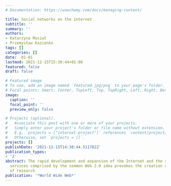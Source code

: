 ```yaml
---
# Documentation: https://wowchemy.com/docs/managing-content/

title: Social networks on the internet
subtitle: ''
summary: ''
authors:
- Katarzyna Musiał
- Przemysław Kazienko
tags: []
categories: []
date: -01-01
lastmod: 2021-12-15T15:38:44+01:00
featured: false
draft: false

# Featured image
# To use, add an image named `featured.jpg/png` to your page's folder.
# Focal points: Smart, Center, TopLeft, Top, TopRight, Left, Right, BottomLeft, Bottom, BottomRight.
image:
  caption: ''
  focal_point: ''
  preview_only: false

# Projects (optional).
#   Associate this post with one or more of your projects.
#   Simply enter your project's folder or file name without extension.
#   E.g. `projects = ["internal-project"]` references `content/project/deep-learning/index.md`.
#   Otherwise, set `projects = []`.
projects: []
publishDate: '2021-12-15T14:38:44.511782Z'
publication_types:
- '2'
abstract: The rapid development and expansion of the Internet and the social–based
  services comprised by the common Web 2.0 idea provokes the creation of the new area
  of research
publication: '*World Wide Web*'
---
```

